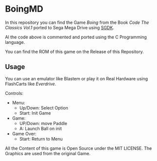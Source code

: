 # BoingMD

In this repository you can find the Game _Boing_ from the Book _Code The Classics Vol.1_ ported to Sega Mega Drive using [SGDK](https://github.com/Stephane-D/SGDK).

Al the code above is commented and ported using the C Programming language.

You can find the ROM of this game on the Release of this Repository.

## Usage

You can use an emulator like Blastem or play it on Real Hardware using FlashCarts like _Everdrive_.

Controls:

* Menu:
    * Up/Down: Select Option
    * Start: Init Game
* Game:
    * UP/Down: move Paddle
    * A: Launch Ball on init
* Game Over:
    * Start: Return to Menu

All the Content of this game is Open Source under the MIT LICENSE. The Graphics are used from the original Game.